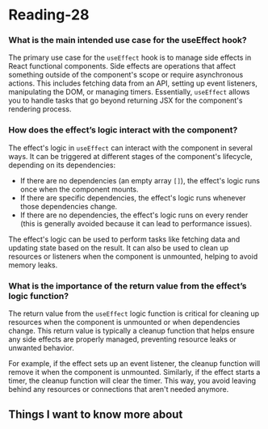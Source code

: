 # Reading-28

### What is the main intended use case for the useEffect hook?

The primary use case for the `useEffect` hook is to manage side effects in React functional components. Side effects are operations that affect something outside of the component's scope or require asynchronous actions. This includes fetching data from an API, setting up event listeners, manipulating the DOM, or managing timers. Essentially, `useEffect` allows you to handle tasks that go beyond returning JSX for the component's rendering process.

### How does the effect’s logic interact with the component?

The effect's logic in `useEffect` can interact with the component in several ways. It can be triggered at different stages of the component's lifecycle, depending on its dependencies:

- If there are no dependencies (an empty array `[]`), the effect's logic runs once when the component mounts.
- If there are specific dependencies, the effect's logic runs whenever those dependencies change.
- If there are no dependencies, the effect's logic runs on every render (this is generally avoided because it can lead to performance issues).

The effect's logic can be used to perform tasks like fetching data and updating state based on the result. It can also be used to clean up resources or listeners when the component is unmounted, helping to avoid memory leaks.

### What is the importance of the return value from the effect’s logic function?

The return value from the `useEffect` logic function is critical for cleaning up resources when the component is unmounted or when dependencies change. This return value is typically a cleanup function that helps ensure any side effects are properly managed, preventing resource leaks or unwanted behavior.

For example, if the effect sets up an event listener, the cleanup function will remove it when the component is unmounted. Similarly, if the effect starts a timer, the cleanup function will clear the timer. This way, you avoid leaving behind any resources or connections that aren't needed anymore.

## Things I want to know more about
